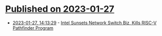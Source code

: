 # [Published on 2023-01-27](index.md)

* [2023-01-27, 14:13:29](https://lobste.rs/s/svgnk9/intel_sunsets_network_switch_biz_kills) - [Intel Sunsets Network Switch Biz, Kills RISC-V Pathfinder Program](https://www.tomshardware.com/news/intel-sunsets-network-switch-biz-kills-risc-v-pathfinder-program)
